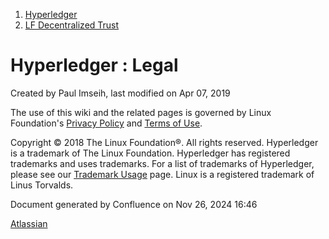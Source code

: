 1. [Hyperledger](index.html)
2. [LF Decentralized Trust](LF-Decentralized-Trust_19595266.html)

# Hyperledger : Legal

Created by Paul Imseih, last modified on Apr 07, 2019

The use of this wiki and the related pages is governed by Linux Foundation's [Privacy Policy](http://www.linuxfoundation.org/privacy) and [Terms of Use](http://www.linuxfoundation.org/terms).

Copyright © 2018 The Linux Foundation®. All rights reserved. Hyperledger is a trademark of The Linux Foundation. Hyperledger has registered trademarks and uses trademarks. For a list of trademarks of Hyperledger, please see our [Trademark Usage](https://www.hyperledger.org/trademark-usage) page. Linux is a registered trademark of Linus Torvalds.

Document generated by Confluence on Nov 26, 2024 16:46

[Atlassian](http://www.atlassian.com/)
